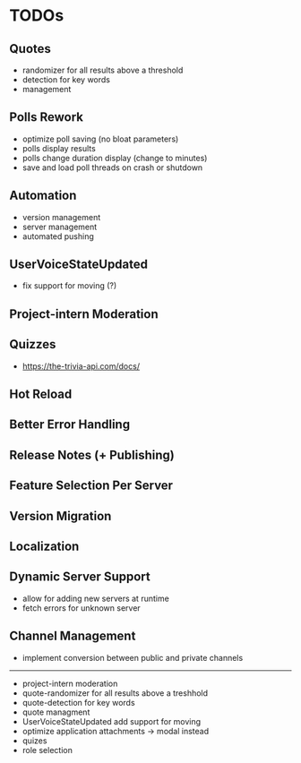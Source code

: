 ﻿# TODOs

## Quotes
- randomizer for all results above a threshold
- detection for key words
- management

## Polls Rework
- optimize poll saving (no bloat parameters)
- polls display results
- polls change duration display (change to minutes)
- save and load poll threads on crash or shutdown

## Automation
- version management
- server management
- automated pushing

## UserVoiceStateUpdated 
- fix support for moving (?)

## Project-intern Moderation

## Quizzes
- https://the-trivia-api.com/docs/

## Hot Reload

## Better Error Handling

## Release Notes (+ Publishing)

## Feature Selection Per Server

## Version Migration

## Localization

## Dynamic Server Support
- allow for adding new servers at runtime
- fetch errors for unknown server

## Channel Management
- implement conversion between public and private channels

-------------------------------------------------------------

- project-intern moderation
- quote-randomizer for all results above a treshhold
- quote-detection for key words
- quote managment
- UserVoiceStateUpdated add support for moving 
- optimize application attachments -> modal instead
- quizes
- role selection
